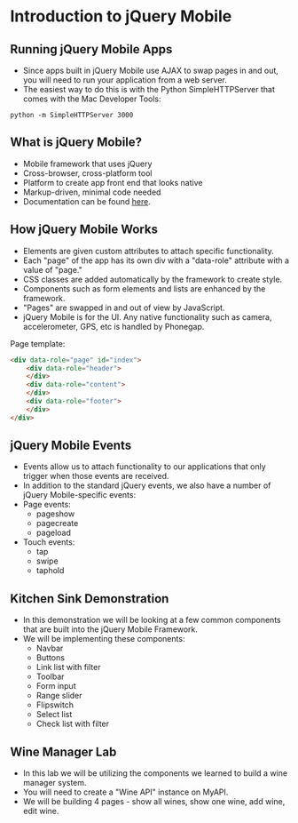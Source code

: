 # Introduction to jQuery Mobile

## Running jQuery Mobile Apps
- Since apps built in jQuery Mobile use AJAX to swap pages in and out, you will need to run your application from a web server.
- The easiest way to do this is with the Python SimpleHTTPServer that comes with the Mac Developer Tools:

```
python -m SimpleHTTPServer 3000
```

## What is jQuery Mobile?
- Mobile framework that uses jQuery
- Cross-browser, cross-platform tool
- Platform to create app front end that looks native
- Markup-driven, minimal code needed
- Documentation can be found [here](http://jquerymobile.com/).

## How jQuery Mobile Works
- Elements are given custom attributes to attach specific functionality.
- Each "page" of the app has its own div with a "data-role" attribute with a value of "page."
- CSS classes are added automatically by the framework to create style.
- Components such as form elements and lists are enhanced by the framework.
- "Pages" are swapped in and out of view by JavaScript.
- jQuery Mobile is for the UI. Any native functionality such as camera, accelerometer, GPS, etc is handled by Phonegap.

Page template:

```html
<div data-role="page" id="index">
	<div data-role="header">
    </div>
    <div data-role="content">
    </div>
    <div data-role="footer">
    </div>
</div>
```

## jQuery Mobile Events
- Events allow us to attach functionality to our applications that only trigger when those events are received.
- In addition to the standard jQuery events, we also have a number of jQuery Mobile-specific events:
- Page events:
	- pageshow
	- pagecreate
	- pageload
- Touch events:
	- tap
	- swipe
	- taphold

## Kitchen Sink Demonstration
- In this demonstration we will be looking at a few common components that are built into the jQuery Mobile Framework.
- We will be implementing these components:
	- Navbar
	- Buttons
	- Link list with filter
	- Toolbar
	- Form input
	- Range slider
	- Flipswitch
	- Select list
	- Check list with filter

## Wine Manager Lab
- In this lab we will be utilizing the components we learned to build a wine manager system.
- You will need to create a "Wine API" instance on MyAPI.
- We will be building 4 pages - show all wines, show one wine, add wine, edit wine.